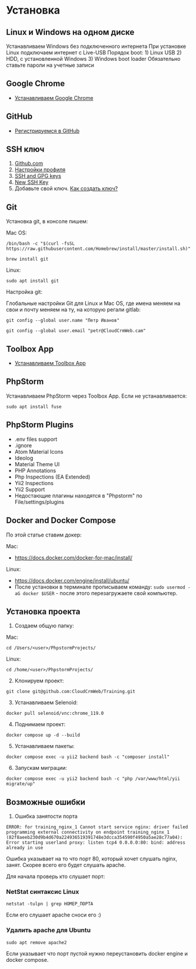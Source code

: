 # Установка

## Linux и Windows на одном диске
Устанавливаем Windows без подключенного интернета
При установке Linux подключаем интернет с Live-USB
Порядок boot: 1) Linux USB 2) HDD, с установленной Windows 3) Windows boot loader
Обязательно ставьте пароли на учетные записи

## Google Chrome
- [Устанавливаем Google Chrome](https://www.google.ru/chrome/)

## GitHub
- [Регистрируемся в GitHub](https://github.com/)

## SSH ключ

1. [Github.com](https://github.com/)
2. [Настройки профиля](https://github.com/settings/profile)
3. [SSH and GPG keys](https://github.com/settings/keys)
4. [New SSH Key](https://github.com/settings/ssh/new)
5. Добавьте свой ключ. [Как создать ключ?](https://docs.github.com/ru/authentication/connecting-to-github-with-ssh/generating-a-new-ssh-key-and-adding-it-to-the-ssh-agent?platform=linux)

## Git
Установка git, в консоле пишем:

Mac OS:

```shell
/bin/bash -c "$(curl -fsSL https://raw.githubusercontent.com/Homebrew/install/master/install.sh)"
```

```shell
brew install git
```

Linux:

```shell
sudo apt install git
```

Настройка git:

Глобальные настройки Git для Linux и Mac OS,
где имена меняем на свои и почту меняем на ту, на которую регали gitlab:

`git config --global user.name "Петр Иванов"`

`git config --global user.email "petr@CloudCrmWeb.cam"`

## Toolbox App
- [Устанавливаем Toolbox App](https://www.jetbrains.com/toolbox-app/)

## PhpStorm

Устанавливаем PhpStorm через Toolbox App. Если не устанавливается:

```shell
sudo apt install fuse
```

## PhpStorm Plugins

- .env files support
- .ignore
- Atom Material Icons
- Ideolog
- Material Theme UI
- PHP Annotations
- Php Inspections (EA Extended)
- Yii2 Inspections
- Yii2 Support
- Недостающие плагины находятся в "Phpstorm" по File/settings/plugins

## Docker and Docker Compose

По этой статье ставим докер:

Mac:
- https://docs.docker.com/docker-for-mac/install/

Linux:

- https://docs.docker.com/engine/install/ubuntu/
- После установки в терминале прописываем команду: `sudo usermod -aG docker $USER` -
  после этого перезагружаете свой компьютер.

## Установка проекта

1. Создаем общую папку:

Mac:

```shell
cd /Users/<user>/PhpstormProjects/
```

Linux:

```shell
cd /home/<user>/PhpstormProjects/
```

2. Клонируем проект:

```shell
git clone git@github.com:CloudCrmWeb/Training.git
```

3. Устанавливаем Selenoid:

```shell
docker pull selenoid/vnc:chrome_119.0
```

4. Поднимаем проект:

```shell
docker compose up -d --build
```

5. Устанавливаем пакеты:

```shell
docker compose exec -u yii2 backend bash -c "composer install"
```

6. Запускам миграции:

```shell
docker compose exec -u yii2 backend bash -c "php /var/www/html/yii migrate/up"
```

## Возможные ошибки

1. Ошибка занятости порта

```
ERROR: for training_nginx_1 Cannot start service nginx: driver failed programming external connectivity on endpoint training_nginx_1 (82f8aeeb230d9b4d670a224936519391748e3dcca354590f4950a5ae28c77a04): Error starting userland proxy: listen tcp4 0.0.0.0:80: bind: address already in use
```

Ошибка указывает на то что порт 80, который хочет слушать nginx, занят. Скорее всего его будет слушать apache.

Для начала проверь кто слушает порт:

### NetStat синтаксис Linux

```shell
netstat -tulpn | grep НОМЕР_ПОРТА
```

Если его слушает apache сноси его :)

### Удалить apache для Ubuntu

```shell
sudo apt remove apache2
```

Если указывает что порт пустой нужно переустановить docker engine и docker compose.